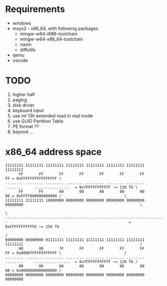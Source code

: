 Requirements
============
* windows
* msys2 - x86_64, with following packages
  * mingw-w64-i686-toolchain
  * mingw-w64-x86_64-toolchain
  * nasm
  * diffutils
* qemu
* vscode

TODO
====
1. higher half
2. paging
3. disk driver
4. keyboard input
5. use int 13h extended read in real mode
6. use GUID Partition Table
7. PE format ??
8. beyond ...


x86_64 address space
====================
```
11111111 11111111 11111111 11111111 11111111 11111111 11111111 11111111
      FF       FF       FF       FF       FF       FF       FF       FF = 0xFFFFFFFFFFFFFFFF \
........ ........ ........ ........ ........ ........ ........ ........     ................  = 0x7FFFFFFFFFFF ~= 128 Tb \
      FF       FF       80       00       00       00       00       00 = 0xFFFF800000000000 /                            \
11111111 11111111 10000000 00000000 00000000 00000000 00000000 00000000                                                    \
                                                                                                                            \
-----------------------------------------------------------------------                                                      = 0xFFFFFFFFFFFE ~= 256 Tb
                                                                                                                            /
00000000 00000000 01111111 11111111 11111111 11111111 11111111 11111111                                                    /
      00       00       7F       FF       FF       FF       FF       FF = 0x00007FFFFFFFFFFF \                            /
........ ........ ........ ........ ........ ........ ........ ........     ................  = 0x7FFFFFFFFFFF ~= 128 Tb /
      00       00       00       00       00       00       00       00 = 0x0000000000000000 /
00000000 00000000 00000000 00000000 00000000 00000000 00000000 00000000
```